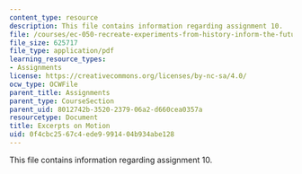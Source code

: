 ```yaml
---
content_type: resource
description: This file contains information regarding assignment 10.
file: /courses/ec-050-recreate-experiments-from-history-inform-the-future-from-the-past-galileo-january-iap-2010/0f4cbc2567c4ede9991404b934abe128_MITEC_050IAP10_assn10.pdf
file_size: 625717
file_type: application/pdf
learning_resource_types:
- Assignments
license: https://creativecommons.org/licenses/by-nc-sa/4.0/
ocw_type: OCWFile
parent_title: Assignments
parent_type: CourseSection
parent_uid: 8012742b-3520-2379-06a2-d660cea0357a
resourcetype: Document
title: Excerpts on Motion
uid: 0f4cbc25-67c4-ede9-9914-04b934abe128
---
```

This file contains information regarding assignment 10.
